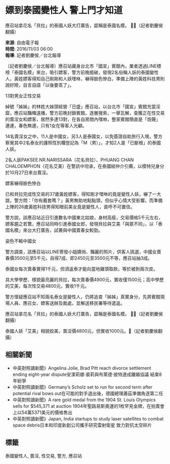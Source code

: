# 嫖到泰國變性人 警上門才知道

應召站拿花名「貝拉」的泰國人妖大打廣告，誆稱是泰國名模。 （記者劉慶侯翻攝）

**來源**: 自由電子報  
**時間**: 2016/11/03 06:00  
**報導**: 記者劉慶侯／台北報導  

〔記者劉慶侯／台北報導〕應召站藏身台北市「國宣」賓館內，業者透過LINE標榜「泰國名模」來台，吸引嫖客，警方前晚搗破，發現2名俗稱人妖的泰國變性人，黃姓嫖客得知自己剛剛和人妖嘿咻，嚇得臉色慘白，準備上陣的黃姓科技男則說好險，自言自語「以後要乖了」。

13對男女正性交易

綽號「姊姊」的林姓大姊頭經營「日盛」應召站，以台北市「國宣」賓館充當淫窟，應召站豔幟遠播，警方前晚封鎖賓館，逐層搜索，一舉瓦解，查獲正在性交易的賣淫女和嫖客，居然多達13對，在各自房間內嘿咻，整家賓館簡直是「炮聲」連連，春色無邊，只有1女在等客人光顧。

14名賣淫女之中，11人是中國女，另3人是泰國女，以免簽證自助旅行入境，警方察覺其中2名泰女的護照性別欄登記為「M（男）」，才知2人是「已斷根」的泰國人妖。

2名人妖PAKSEE.NR.NARISSARA（花名貝拉）、PHUANG CHAN CHALOEMPHON（花名艾美）在警訊中坦承，在泰國經仲介引薦，以模特兒身分於10月27日來台賣淫。

嫖客嚇得臉色慘白

已和貝拉完成性交易的37歲黃姓嫖客，得知剛才嘿咻的竟是變性人妖，嚇了一大跳，警方問：「你有戴套嗎？」黃男無助地點點頭，但似乎心情大受影響。而準備上陣的26歲黃姓科技男得知眼前美女竟是變性人，直呼不可置信。

警方說，該應召站近日引進數名中國東北姑娘，身材高瘦，交易價格5千元左右，嫖客趨之若鶩，應召站同時引進泰國女郎，發現貝拉與艾美「與眾不同」，以「泰國名模」來台大打廣告，試著與中國賣春女較勁。

姿色不輸中國女

警方調查，該應召站以LINE寄發小姐嬌俏、豔麗的照片，供客人挑選，中國女賣春價3500元至5千元，自得7成、即2450元至3500元不等，應召站抽3成。

泰國女每次賣春實得1千元，但須返泰才能向當地雞頭取款，等於被剝兩次皮。

具大學學歷、樣貌最亮麗的貝拉，每次賣春價4900元，實收僅1500元；高中學歷的艾美，每次性交易4800元，實收1千元。

警方懷疑應召站不知兩名泰女是變性人，仍將追查「姊姊」真實身分，先將賓館現場人員、應召女、嫖客送辦及裁處，並解送移民署等待遣返。

應召站拿花名「貝拉」的泰國人妖大打廣告，誆稱是泰國名模。 （記者劉慶侯翻攝）

泰國人妖「艾美」相貌姣美，賣淫價4800元，但實收1000元。（記者劉慶侯翻攝）

## 相關新聞

- 中英對照讀新聞》Angelina Jolie, Brad Pitt reach divorce settlement ending eight-year dispute安潔莉娜‧裘莉與布萊德‧彼特達成離婚協議 結束8年紛爭  
- 中英對照讀新聞》Germany’s Scholz set to run for second term after potential rival bows out在可能的對手退出後，德國總理蕭茲準備角逐第二任  
- 中英對照讀新聞》A rare gold medal from the 1904 St. Louis Olympics sells for $545,371 at auction 1904年聖路易斯奧運的1枚罕見金牌，在拍賣會上以54萬5371美元的價格售出  
- 中英對照讀新聞》Japan, India startups to study laser satellites to combat space debris日本和印度新創公司攜手研究雷射衛星 致力對抗太空碎片  

## 標籤
泰國變性人, 賣淫, 性交易, 警方, 應召站